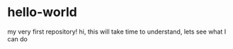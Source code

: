 # hello-world
my very first repository!
hi,
this will take time to understand,
lets see what I can do

